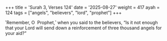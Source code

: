 +++
title = 'Surah 3, Verses 124'
date = '2025-08-27'
weight = 417
ayah = 124
tags = ["angels", "believers", "lord", "prophet"]
+++

˹Remember, O  Prophet,˺ when you said to the believers, “Is it not enough that your Lord will send down a reinforcement of three thousand angels for your aid?”